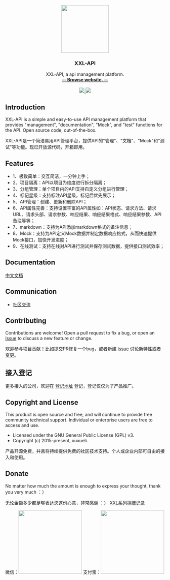 <p align="center">
    <a href="http://www.xuxueli.com/xxl-api/">
        <img src="https://raw.githubusercontent.com/xuxueli/xxl-job/master/doc/images/xxl-logo.jpg" width="150">
    </a>
    <h3 align="center">XXL-API</h3>
    <p align="center">
        XXL-API, a api management platform.
        <br>
        <a href="http://www.xuxueli.com/xxl-api/"><strong>-- Browse website. --</strong></a>
        <br>
        <br>
         <a href="https://github.com/xuxueli/xxl-api/releases">
             <img src="https://img.shields.io/github/release/xuxueli/xxl-api.svg" >
         </a>
         <a href="http://www.gnu.org/licenses/gpl-3.0.html">
             <img src="https://img.shields.io/badge/license-GPLv3-blue.svg" >
         </a>
    </p>    
</p>

## Introduction
XXL-API is a simple and easy-to-use API management platform that provides "management", "documentation", "Mock", and "test" functions for the API. Open source code, out-of-the-box.

XXL-API是一个简洁易用API管理平台，提供API的"管理"、"文档"、"Mock"和"测试"等功能。现已开放源代码，开箱即用。

## Features
- 1、极致简单：交互简洁，一分钟上手；
- 2、项目隔离：API以项目为维度进行拆分隔离；
- 3、分组管理：单个项目内的API支持自定义分组进行管理；
- 4、标记星级：支持标注API星级，标记后优先展示；
- 5、API管理：创建、更新和删除API；
- 6、API属性完善：支持设置丰富的API属性如：API状态、请求方法、请求URL、请求头部、请求参数、响应结果、响应结果格式、响应结果参数、API备注等等；
- 7、markdown：支持为API添加markdown格式的备注信息；
- 8、Mock：支持为API定义Mock数据并制定数据响应格式，从而快速提供Mock接口，加快开发进度；
- 9、在线测试：支持在线对API进行测试并保存测试数据，提供接口测试效率；

## Documentation
[中文文档](http://www.xuxueli.com/xxl-api/)


## Communication

- [社区交流](http://www.xuxueli.com/page/community.html)

## Contributing
Contributions are welcome! Open a pull request to fix a bug, or open an [Issue](https://github.com/xuxueli/xxl-api/issues/) to discuss a new feature or change.

欢迎参与项目贡献！比如提交PR修复一个bug，或者新建 [Issue](https://github.com/xuxueli/xxl-api/issues/) 讨论新特性或者变更。

## 接入登记
更多接入的公司，欢迎在 [登记地址](https://github.com/xuxueli/xxl-api/issues/1 ) 登记，登记仅仅为了产品推广。

## Copyright and License
This product is open source and free, and will continue to provide free community technical support. Individual or enterprise users are free to access and use.

- Licensed under the GNU General Public License (GPL) v3.
- Copyright (c) 2015-present, xuxueli.

产品开源免费，并且将持续提供免费的社区技术支持。个人或企业内部可自由的接入和使用。

## Donate
No matter how much the amount is enough to express your thought, thank you very much ：）

无论金额多少都足够表达您这份心意，非常感谢 ：）    [XXL系列捐赠记录](http://www.xuxueli.com/page/donate.html )

微信：<img src="https://raw.githubusercontent.com/xuxueli/xxl-job/master/doc/images/donate-wechat.png" width="200">
支付宝：<img src="https://raw.githubusercontent.com/xuxueli/xxl-job/master/doc/images/donate-alipay.jpg" width="200">